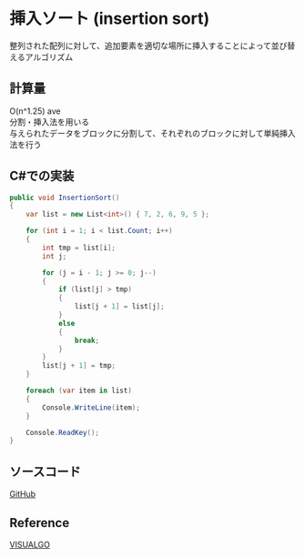 # 挿入ソート (insertion sort)
整列された配列に対して、追加要素を適切な場所に挿入することによって並び替えるアルゴリズム

## 計算量
O(n^1.25) ave<br>
分割・挿入法を用いる<br>
与えられたデータをブロックに分割して、それぞれのブロックに対して単純挿入法を行う<br>

## C#での実装
```C#
public void InsertionSort()
{
    var list = new List<int>() { 7, 2, 6, 9, 5 };

    for (int i = 1; i < list.Count; i++)
    {
        int tmp = list[i];
        int j;

        for (j = i - 1; j >= 0; j--)
        {
            if (list[j] > tmp)
            {
                list[j + 1] = list[j];
            }
            else
            {
                break;
            }
        }
        list[j + 1] = tmp;
    }

    foreach (var item in list)
    {
        Console.WriteLine(item);
    }

    Console.ReadKey();
}
```

## ソースコード
[GitHub](https://github.com/pixcelo/Algorithm_csharp/blob/main/Algorithms/Service/SortService.cs)

## Reference
[VISUALGO](https://visualgo.net/en)
